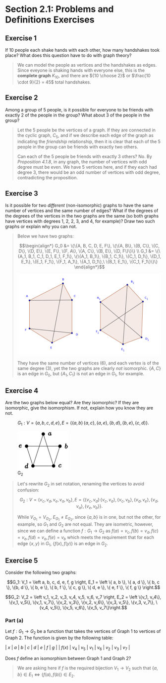 # Section 2.1: Problems and Definitions Exercises


## Exercise 1

If 10 people each shake hands with each other, how many handshakes took place?
What does this question have to do with graph theory?

> We can model the people as vertices and the handshakes as edges. Since
> eveyone is shaking hands with everyone else, this is the **complete graph**
> $K_10$, and there are ${10 \choose 2}$ or
> $\frac{10 \cdot 9}{2} = 45$ total handshakes.


## Exercise 2

Among a group of 5 people, is it possible for everyone to be friends with
exactly 2 of the people in the group? What about 3 of the people in the group?

> Let the 5 people be the vertices of a graph.  If they are connected in the
> cyclic graph, $C_5$, and if we describe each edge of the graph as indicating
> the *friendship* relationship, then it is clear that each of the 5 people
> in the group can be friends with exactly two others.
>
> Can each of the 5 people be friends with exactly 3 others? No. By
> *Proposition 4.1.8*, in any graph, the number of vertices with odd degree
> must be even.  We have 5 vertices here, and if they each had degree 3, there
> would be an odd number of vertices with odd degree, contradicting the
> proposition.


## Exercise 3

Is it possible for two *different* (non-isomorphic) graphs to have the same
number of vertices and the same number of edges?  What if the degrees of the
degrees of the vertices in the two graphs are the same (so both graphs have
vertices with degrees 1, 2, 2, 3, and 4, for example)? Draw two such graphs
or explain why you can not.

> Below we have two graphs:
> ```math
> \begin{align*}
> G_0 &= \{\{A, B, C, D, E, F\}, \{\{A, B\}, \{B, C\}, \{C, D\}, \{D, E\},
> \{E, F\}, \{F, A\}, \{A, C\}, \{B, E\}, \{D, F\}\}\} \\
> G_1 &= \{\{A_1, B_1, C_1, D_1, E_1, F_1\}, \{\{A_1, B_1\}, \{B_1, C_1\},
> \{C_1, D_1\}, \{D_1, E_1\}, \{E_1, F_1\}, \{F_1, A_1\}, \{A_1, D_1\},\
> \{B_1, E_1\}, \{C_1, F_1\}\}\}
> \end{align*}
> ```
>  ![Non-isometric Graphs](illustrations/non-isometric_graphs.png)
>
> They have the same number of vertices (6), and each vertex is of the same
> degree (3), yet the two graphs are clearly *not* isomorphic. $\{A, C\}$ is
> an edge in $G_0$, but $\{A_1, C_1\}$ is not an edge in $G_1$, for example.


## Exercise 4

Are the two graphs below equal? Are they isomorphic? If they are isomorphic,
give the isomorphism. If not, explain how you know they are not.

```math
G_1: V = \{a, b, c, d, e\}, E = \{\{a, b\}\, \{a, c\}, \{a, e\}, \{b, d\},
         \{b, e\}, \{c, d\}\}.
```

<figure>
<img src="illustrations/ex4.1.4g2.svg" alt="Graph 2">
<figcaption>
G<sub>2</sub>
</figcaption>
</figure>

> Let's rewrite $G_2$ in set notation, renaming the vertices to avoid
> confusion:
>
> ```math
> G_2: V = \{v_c, v_d, v_e, v_a, v_b\}, E = \{\{v_c, v_d\}\, \{v_c, v_a\},
> \{v_c, v_b\}, \{v_d, v_e\}, \{v_d, v_a\}, \{v_e, v_b\}\}.
> ```
>
> While $V_{G_1} = V_{G_2}$, $E_{G_1} \neq E_{G_2}$, since $\{a, b\}$ is
> in one, but not the other, for example, so $G_1$ and $G_2$ are not equal.
> They are isometric, however, since we can define a function
> $f: G_1 \rightarrow G_2$ as 
> $f(a) = v_c, f(b) = v_d, f(c) = v_e, f(d) = v_a, f(e) = v_b$ which meets the
> requirement that for each edge $\{x, y\}$ in $G_1$,
> $\{f(x), f(y)\}$ is an edge in $G_2$.


## Exercise 5

Consider the following two graphs:

```math
G_1: V_1 = \left a, b, c, d, e, f, g \right,
E_1 = \left \{ a, b \}, \{ a, d \}, \{ b, c \}, \{b, d \},
\{ b, e \}, \{ b, f \}, \{ c, g \}, \{ d, e \}, \{ e, f \},
\{ f, g \} \right.
```

```math
G_2: V_2 = \left v_1, v_2, v_3, v_4, v_5, v_6, v_7 \right,
E_2 = \left \{v_1, v_4\}, \{v_1, v_5\}, \{v_1, v_7\},
\{v_2, v_3\}, \{v_2, v_6\}, \{v_3, v_5\}, \{v_3, v_7\},
\{v_4, v_5\}, \{v_5, v_6\}, \{v_5, v_7\}\right.
```

### Part (a)

Let $f: G_1 \rightarrow G_2$ be a function that takes the vertices of Graph 1
to vertices of Graph 2. The function is given by the following table:

| $x$    | $a$   | $b$   | $c$   | $d$   | $e$   | $f$   | $g$   |
| $f(x)$ | $v_4$ | $v_5$ | $v_1$ | $v_6$ | $v_2$ | $v_3$ | $v_7$ |

Does $f$ define an isomorphism between Graph 1 and Graph 2?

> We are asking here if $f$ is the required bijection
> $V_1 \rightarrow V_2$ such that
> $\{a, b\} \in E_1 \iff \{f(a), f(b)\} \in E_2$.
